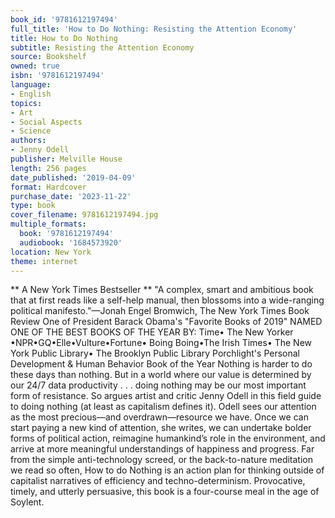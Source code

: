 ```yaml
---
book_id: '9781612197494'
full_title: 'How to Do Nothing: Resisting the Attention Economy'
title: How to Do Nothing
subtitle: Resisting the Attention Economy
source: Bookshelf
owned: true
isbn: '9781612197494'
language:
- English
topics:
- Art
- Social Aspects
- Science
authors:
- Jenny Odell
publisher: Melville House
length: 256 pages
date_published: '2019-04-09'
format: Hardcover
purchase_date: '2023-11-22'
type: book
cover_filename: 9781612197494.jpg
multiple_formats:
  book: '9781612197494'
  audiobook: '1684573920'
location: New York
theme: internet
---
```

** A New York Times Bestseller **
"A complex, smart and ambitious book that at first reads like a self-help manual, then blossoms into a wide-ranging political manifesto."—Jonah Engel Bromwich, The New York Times Book Review
One of President Barack Obama's "Favorite Books of 2019"
NAMED ONE OF THE BEST BOOKS OF THE YEAR BY: Time• The New Yorker •NPR•GQ•Elle•Vulture•Fortune• Boing Boing•The Irish Times• The New York Public Library• The Brooklyn Public Library
Porchlight's Personal Development & Human Behavior Book of the Year
Nothing is harder to do these days than nothing. But in a world where our value is determined by our 24/7 data productivity . . . doing nothing may be our most important form of resistance.
So argues artist and critic Jenny Odell in this field guide to doing nothing (at least as capitalism defines it). Odell sees our attention as the most precious—and overdrawn—resource we have. Once we can start paying a new kind of attention, she writes, we can undertake bolder forms of political action, reimagine humankind’s role in the environment, and arrive at more meaningful understandings of happiness and progress.
Far from the simple anti-technology screed, or the back-to-nature meditation we read so often, How to do Nothing is an action plan for thinking outside of capitalist narratives of efficiency and techno-determinism. Provocative, timely, and utterly persuasive, this book is a four-course meal in the age of Soylent.
